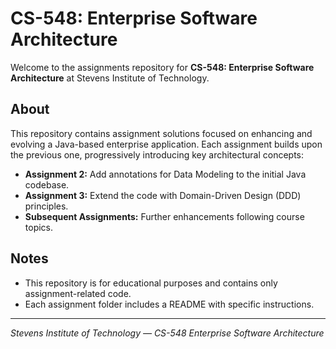 # CS-548: Enterprise Software Architecture

Welcome to the assignments repository for **CS-548: Enterprise Software Architecture** at Stevens Institute of Technology.

## About

This repository contains assignment solutions focused on enhancing and evolving a Java-based enterprise application. Each assignment builds upon the previous one, progressively introducing key architectural concepts:

- **Assignment 2:** Add annotations for Data Modeling to the initial Java codebase.
- **Assignment 3:** Extend the code with Domain-Driven Design (DDD) principles.
- **Subsequent Assignments:** Further enhancements following course topics.

## Notes

- This repository is for educational purposes and contains only assignment-related code.
- Each assignment folder includes a README with specific instructions.

---

*Stevens Institute of Technology — CS-548 Enterprise Software Architecture*
